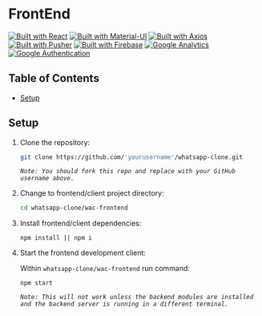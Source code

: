 # FrontEnd

[![Built with React](https://img.shields.io/badge/Built%20with-React-blue)](https://reactjs.org/)
[![Built with Material-UI](https://img.shields.io/badge/Built%20with-Material--UI-0081CB)](https://material-ui.com/)
[![Built with Axios](https://img.shields.io/badge/Built%20with-Axios-136ad6)](https://github.com/axios/axios)
[![Built with Pusher](https://img.shields.io/badge/Built%20with-Pusher%20JS-6746d8)](https://pusher.com/)
[![Built with Firebase](https://img.shields.io/badge/Built%20with-Firebase-orange)](https://firebase.google.com/)
[![Google Analytics](https://img.shields.io/badge/Google%20Analytics-Enabled-blue)](https://analytics.google.com/)
[![Google Authentication](https://img.shields.io/badge/Google%20Authentication-Enabled-4285F4)](https://developers.google.com/identity/)

## Table of Contents

- [Setup](#setup)

## Setup

1. Clone the repository:

   ```bash
   git clone https://github.com/'yourusername'/whatsapp-clone.git
   ```

   _`Note: You should fork this repo and replace with your GitHub username above.`_

2. Change to frontend/client project directory:

   ```bash
   cd whatsapp-clone/wac-frontend
   ```

3. Install frontend/client dependencies:

   ```
   npm install || npm i
   ```

4. Start the frontend development client:

   Within `whatsapp-clone/wac-frontend` run command:

   ```
   npm start
   ```

   _`Note: This will not work unless the backend modules are installed and the backend server is running in a different terminal.`_
